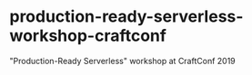 # production-ready-serverless-workshop-craftconf

"Production-Ready Serverless" workshop at CraftConf 2019
